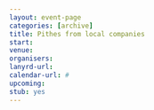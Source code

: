 ```yaml
---
layout: event-page
categories: [archive]
title: Pithes from local companies
start: 
venue: 
organisers: 
lanyrd-url: 
calendar-url: #
upcoming:  
stub: yes
---
```


